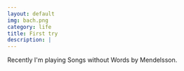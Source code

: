 ```yaml
---
layout: default
img: bach.png
category: life
title: First try
description: |
---
```

Recently I'm playing Songs without Words by Mendelsson.